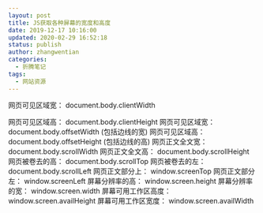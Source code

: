 ```yaml
---
layout: post
title: JS获取各种屏幕的宽度和高度
date: 2019-12-17 10:16:00
updated: 2020-02-29 16:52:18
status: publish
author: zhangwentian
categories: 
  - 折腾笔记
tags: 
  - 网站资源
---
```



网页可见区域宽： document.body.clientWidth

网页可见区域高： document.body.clientHeight
网页可见区域宽： document.body.offsetWidth (包括边线的宽)
网页可见区域高： document.body.offsetHeight (包括边线的高)
网页正文全文宽： document.body.scrollWidth
网页正文全文高： document.body.scrollHeight
网页被卷去的高： document.body.scrollTop
网页被卷去的左： document.body.scrollLeft
网页正文部分上： window.screenTop
网页正文部分左： window.screenLeft
屏幕分辨率的高： window.screen.height
屏幕分辨率的宽： window.screen.width
屏幕可用工作区高度： window.screen.availHeight
屏幕可用工作区宽度： window.screen.availWidth